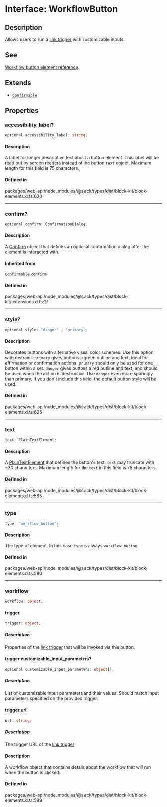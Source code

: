# Interface: WorkflowButton

## Description

Allows users to run a [link trigger](https://api.slack.com/automation/triggers/link#workflow_buttons) with customizable inputs.

## See

[Workflow button element reference](https://api.slack.com/reference/block-kit/block-elements#workflow_button).

## Extends

- [`Confirmable`](Interface.Confirmable.md)

## Properties

### accessibility\_label?

```ts
optional accessibility_label: string;
```

#### Description

A label for longer descriptive text about a button element. This label will be read out by screen
readers instead of the button `text` object. Maximum length for this field is 75 characters.

#### Defined in

packages/web-api/node\_modules/@slack/types/dist/block-kit/block-elements.d.ts:630

***

### confirm?

```ts
optional confirm: ConfirmationDialog;
```

#### Description

A [Confirm](Interface.Confirm.md) object that defines an optional confirmation dialog after the element is interacted
with.

#### Inherited from

[`Confirmable`](Interface.Confirmable.md).[`confirm`](Interface.Confirmable.md#confirm)

#### Defined in

packages/web-api/node\_modules/@slack/types/dist/block-kit/extensions.d.ts:21

***

### style?

```ts
optional style: "danger" | "primary";
```

#### Description

Decorates buttons with alternative visual color schemes. Use this option with restraint.
`primary` gives buttons a green outline and text, ideal for affirmation or confirmation actions. `primary` should
only be used for one button within a set.
`danger` gives buttons a red outline and text, and should be used when the action is destructive. Use `danger` even
more sparingly than primary.
If you don't include this field, the default button style will be used.

#### Defined in

packages/web-api/node\_modules/@slack/types/dist/block-kit/block-elements.d.ts:625

***

### text

```ts
text: PlainTextElement;
```

#### Description

A [PlainTextElement](Interface.PlainTextElement.md) that defines the button's text. `text` may truncate with ~30 characters.
Maximum length for the `text` in this field is 75 characters.

#### Defined in

packages/web-api/node\_modules/@slack/types/dist/block-kit/block-elements.d.ts:585

***

### type

```ts
type: "workflow_button";
```

#### Description

The type of element. In this case `type` is always `workflow_button`.

#### Defined in

packages/web-api/node\_modules/@slack/types/dist/block-kit/block-elements.d.ts:580

***

### workflow

```ts
workflow: object;
```

#### trigger

```ts
trigger: object;
```

##### Description

Properties of the [link trigger](https://api.slack.com/automation/triggers/link#workflow_buttons)
that will be invoked via this button.

#### trigger.customizable\_input\_parameters?

```ts
optional customizable_input_parameters: object[];
```

##### Description

List of customizable input parameters and their values. Should match input parameters specified on
the provided trigger.

#### trigger.url

```ts
url: string;
```

##### Description

The trigger URL of the [link trigger](https://api.slack.com/automation/triggers/link#workflow_buttons)

#### Description

A workflow object that contains details about the workflow that will run when the button is clicked.

#### Defined in

packages/web-api/node\_modules/@slack/types/dist/block-kit/block-elements.d.ts:589
